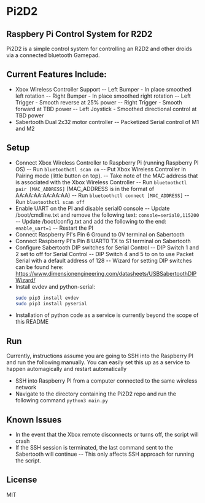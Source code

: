 # Pi2D2
## Raspbery Pi Control System for R2D2
Pi2D2 is a simple control system for controlling an R2D2 and other droids via a connected bluetooth Gamepad.
## Current Features Include:
- Xbox Wireless Controller Support
-- Left Bumper - In place smoothed left rotation
-- Right Bumper - In place smoothed right rotation
-- Left Trigger - Smooth reverse at 25% power
-- Right Trigger - Smooth forward at TBD power
-- Left Joystick - Smoothed directional control at TBD power
- Sabertooth Dual 2x32 motor controller
-- Packetized Serial control of M1 and M2

## Setup

- Connect Xbox Wireless Controller to Raspberry Pi (running Raspberry PI OS)
-- Run `bluetoothctl scan on`
-- Put Xbox Wireless Controller in Pairing mode (little button on top).
-- Take note of the MAC address that is associated with the Xbox Wireless Controller
-- Run `bluetoothctl pair [MAC_ADDRESS]` (MAC_ADDRESS is in the format of AA:AA:AA:AA:AA:AA)
-- Run `bluetoothctl connect [MAC_ADDRESS]`
-- Run `bluetoothctl scan off`
- Enable UART on the PI and disable serial0 console
-- Update /boot/cmdline.txt and remove the following text:
`console=serial0,115200`
-- Update /boot/config.txt and add the following to the end:
`enable_uart=1`
-- Restart the PI
- Connect Raspberry PI's Pin 6 Ground to 0V terminal on Sabertooth
- Connect Raspberry PI's Pin 8 UART0 TX to S1 terminal on Sabertooth
- Configure Sabertooth DIP switches for Serial Control
-- DIP Switch 1 and 2 set to off for Serial Control
-- DIP Switch 4 and 5 to on to use Packet Serial with a default address of 128
-- Wizard for setting DIP switches can be found here: https://www.dimensionengineering.com/datasheets/USBSabertoothDIPWizard/
- Install evdev and python-serial:
    ```sh
    sudo pip3 install evdev
    sudo pip3 install pyserial
    ```
- Installation of python code as a service is currently beyond the scope of this README
## Run
Currently, instructions assume you are going to SSH into the Raspberry PI and run the following manually. You can easily set this up as a service to happen automagically and restart automatically
- SSH into Raspberry PI from a computer connected to the same wireless network
- Navigate to the directory containing the Pi2D2 repo and run the following command
`python3 main.py`

## Known Issues
- In the event that the Xbox remote disconnects or turns off, the script will crash
- If the SSH session is terminated, the last command sent to the Sabertooth will continue
-- This only affects SSH approach for running the script.

## License

MIT
